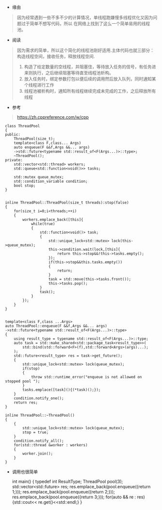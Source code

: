 + 缘由 
>因为经常遇到一些不多不少的计算情况，单线程跑嫌慢多线程优化又因为问题过于简单不想写代码，所以
>在网络上找到了这么一个简单易用的线程池。

+ 阅读
> 因为需求的简单，所以这个简化的线程池刚好适用.主体代码也就三部分：构造线程空间，接收任务，释放线程空间.
> 
> 1. 构造了给定数量的空线程，并阻塞住，等待放入任务的信号，有任务进来则执行，之后继续阻塞等待直至线程池析构。
> 2. 放入任务时，绑定参数打包以便后续的调用然后放入队列，同时通知某个线程进行工作
> 3. 线程池被析构时，通知所有线程继续完成未完成的工作，之后释放所有线程 

+ 参考
> https://zh.cppreference.com/w/cpp


	class ThreadPool
	{
	public:
		ThreadPool(size_t);
		template<class F,class... Args)
		auto enqueue(F &&f,Args &&... args)
		->std::future<typename std::result_of<F(Args...)>::type>;
		~ThreadPool();
	private:
		std::vector<std::thread> workers;
		std::queue<std::function<void()>> tasks;

		std::mutex queue_mutex;
		std::condition_variable condition;
		bool stop;
	}


	inline ThreadPool::ThreadPool(size_t threads):stop(false)
	{
		for(size_t i=0;i<threads;++i)
		{
			workers.emplace_back([this]{
				while(true)
				{
					std::function<void()> task;
					{	
						std::unique_lock<std::mutex> lock(this->queue_mutex);
						this->condition.wait(lock,[this]{
							return this->stop&&!this->tasks.empty();
						});
						if(this->stop&&this.tasks.empty())
						{
							return;
						}
						task = std::move(this->tasks.front());
						this->tasks.pop();
					}
					task();
				}
			});
		}
	}


	template<class F,class ...Args>
	auto ThreadPool::enqueue(F &&f,Args &&... args)
	->std::future<typename std::result_of<F(Args...)>::type>
	{
		using result_type = typename std::result_of<F(Args...)>::type;
		auto task = std::make_shared<std::package_task<result_type>>(
			std::bind(std::forward<F>(f),std::forward<Args>(args)...);
		);
		std::future<result_type> res = task->get_future();
		{
			std::unique_lock<std::mutex> lock(queue_mutex);
			if(stop)
			{
				throw std::runtime_error("enqueue is not allowed on stopped pool ");
			}
			tasks.emplace([task](){(*task)();});
		}
		condition.notify_one();
		return res;
	}

	inline ThreadPool::~ThreadPool()
	{
		{
			std::unique_lock<std::mutex> lock(queue_mutex);
			stop = true;
		}
		condition.notify_all();
		for(std::thread &worker : workers)
		{
			worker.join();
		}
	}

+ 调用也很简单

	int main()
	{
		typedef int ResultType;
		ThreadPool pool(3);
		std::vector<std::future<ResultType>> res;
		res.emplace_back(pool.enqueue([](){return 1;}));
		res.emplace_back(pool.enqueue([](){return 2;}));
		res.emplace_back(pool.enqueue([](){return 3;}));
		for(auto && re : res)
		{std::cout<< re.get()<<std::endl;}
	}